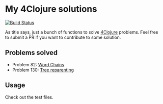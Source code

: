 # My 4Clojure solutions

[![Build Status](https://travis-ci.org/boechat107/4clj.svg?branch=master)](https://travis-ci.org/boechat107/4clj)

As title says, just a bunch of functions to solve
[4Clojure](https://www.4clojure.com/) problems. Feel free to submit a PR if you want
to contribute to some solution.

## Problems solved

* Problem 82: [Word Chains](https://www.4clojure.com/problem/82)
* Problem 130: [Tree reparenting](https://www.4clojure.com/problem/130)

## Usage

Check out the test files.
